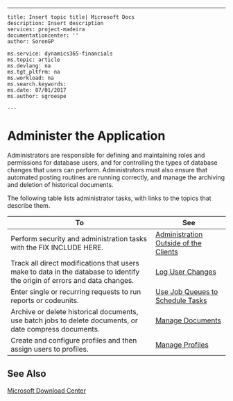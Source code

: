 ---
    title: Insert topic title| Microsoft Docs
    description: Insert description
    services: project-madeira
    documentationcenter: ''
    author: SorenGP

    ms.service: dynamics365-financials
    ms.topic: article
    ms.devlang: na
    ms.tgt_pltfrm: na
    ms.workload: na
    ms.search.keywords:
    ms.date: 07/01/2017
    ms.author: sgroespe

    ---
# Administer the Application
Administrators are responsible for defining and maintaining roles and permissions for database users, and for controlling the types of database changes that users can perform. Administrators must also ensure that automated posting routines are running correctly, and manage the archiving and deletion of historical documents.  
  
 The following table lists administrator tasks, with links to the topics that describe them.  
  
|**To**|**See**|  
|------------|-------------|  
|Perform security and administration tasks with the FIX INCLUDE HERE<!--[!INCLUDE[nav_admin](../BusinessFunctionality/LoggingAndTrackingEmailInteractions/includes/nav_admin_md.md)] -->.|[Administration Outside of the Clients](../SetupAndAdministration/administration-outside-of-the-clients.md)|  
|Track all direct modifications that users make to data in the database to identify the origin of errors and data changes.|[Log User Changes](../SetupAndAdministration/log-user-changes.md)|  
|Enter single or recurring requests to run reports or codeunits.|[Use Job Queues to Schedule Tasks](../SetupAndAdministration/use-job-queues-to-schedule-tasks.md)|  
|Archive or delete historical documents, use batch jobs to delete documents, or date compress documents.|[Manage Documents](../SetupAndAdministration/manage-documents.md)|  
|Create and configure profiles and then assign users to profiles.|[Manage Profiles](../SetupAndAdministration/manage-profiles.md)|  
  
## See Also  
 [Microsoft Download Center](http://go.microsoft.com/fwlink?LinkId=120944)